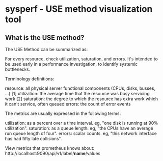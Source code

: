 # sysperf - USE method visualization tool

## What is the USE method?
The USE Method can be summarized as:

For every resource, check utilization, saturation, and errors.
It's intended to be used early in a performance investigation, to identify systemic bottlenecks.

Terminology definitions:

resource: all physical server functional components (CPUs, disks, busses, ...) [1]
utilization: the average time that the resource was busy servicing work [2]
saturation: the degree to which the resource has extra work which it can't service, often queued
errors: the count of error events

The metrics are usually expressed in the following terms:

utilization: as a percent over a time interval. eg, "one disk is running at 90% utilization".
saturation: as a queue length. eg, "the CPUs have an average run queue length of four".
errors: scalar counts. eg, "this network interface has had fifty late collisions".

View metrics that prometheus knows about: http://localhost:9090/api/v1/label/__name__/values